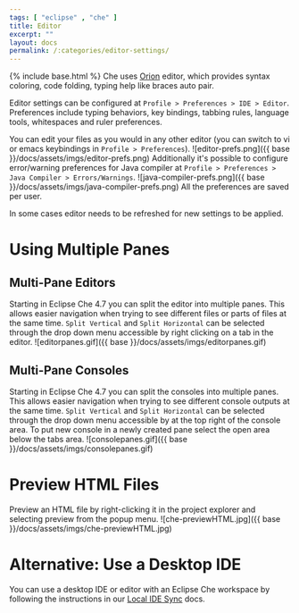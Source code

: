```yaml
---
tags: [ "eclipse" , "che" ]
title: Editor
excerpt: ""
layout: docs
permalink: /:categories/editor-settings/
---
```

{% include base.html %}
Che uses [Orion](https://orionhub.org/) editor, which provides syntax coloring, code folding, typing help like braces auto pair.

Editor settings can be configured at `Profile > Preferences > IDE > Editor`. Preferences include typing behaviors, key bindings, tabbing rules, language tools, whitespaces and ruler preferences.

You can edit your files as you would in any other editor (you can switch to vi or emacs keybindings in `Profile > Preferences`).
![editor-prefs.png]({{ base }}/docs/assets/imgs/editor-prefs.png)
Additionally it's possible to configure error/warning preferences for Java compiler at `Profile > Preferences > Java Compiler > Errors/Warnings`.
![java-compiler-prefs.png]({{ base }}/docs/assets/imgs/java-compiler-prefs.png)
All the preferences are saved per user.

In some cases editor needs to be refreshed for new settings to be applied.

# Using Multiple Panes  

## Multi-Pane Editors
Starting in Eclipse Che 4.7 you can split the editor into multiple panes. This allows easier navigation when trying to see different files or parts of files at the same time. `Split Vertical` and `Split Horizontal` can be selected through the drop down menu accessible by right clicking on a tab in the editor.
![editorpanes.gif]({{ base }}/docs/assets/imgs/editorpanes.gif)

## Multi-Pane Consoles
Starting in Eclipse Che 4.7 you can split the consoles into multiple panes. This allows easier navigation when trying to see different console outputs at the same time. `Split Vertical` and `Split Horizontal` can be selected through the drop down menu accessible by at the top right of the console area. To put new console in a newly created pane select the open area below the tabs area.
![consolepanes.gif]({{ base }}/docs/assets/imgs/consolepanes.gif)

# Preview HTML Files  
Preview an HTML file by right-clicking it in the project explorer and selecting preview from the popup menu.
![che-previewHTML.jpg]({{ base }}/docs/assets/imgs/che-previewHTML.jpg)

# Alternative: Use a Desktop IDE  
You can use a desktop IDE or editor with an Eclipse Che workspace by following the instructions in our [Local IDE Sync]({{base}}/docs/ide/sync/index.html) docs.
